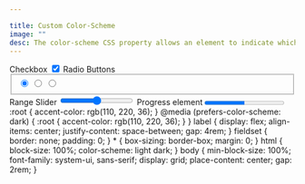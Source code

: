 ```yaml
---

title: Custom Color-Scheme 
image: ""
desc: The color-scheme CSS property allows an element to indicate which color schemes it can comfortably be rendered in. In this example we explore ways to add accent colors to input elements. 
---
```


<html-code>

<label>
  Checkbox
  <input type="checkbox" checked>
</label>

<label>
  Radio Buttons
  <fieldset>
    <input type="radio" name="accented-demo" checked>
    <input type="radio" name="accented-demo">
    <input type="radio" name="accented-demo">
  </fieldset>
</label>

<label>
  Range Slider
  <input type="range">
</label>

<label>
  Progress element
  <progress max="100" value="50">50%</progress>
</label>
</html-code>

<css-code>
:root {
  accent-color: rgb(110, 220, 36);
}
@media (prefers-color-scheme: dark) {
  :root {
    accent-color: rgb(110, 220, 36);
  }
}
label {
  display: flex;
  align-items: center;
  justify-content: space-between;
  gap: 4rem;
}
fieldset {
  border: none;
  padding: 0;
}
* {
  box-sizing: border-box;
  margin: 0;
}
html {
  block-size: 100%;
  color-scheme: light dark;
}
body {
  min-block-size: 100%;
  font-family: system-ui, sans-serif;
  display: grid;
  place-content: center;
  gap: 2rem;
}
</css-code>


